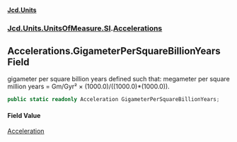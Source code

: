 #### [Jcd.Units](index.md 'index')
### [Jcd.Units.UnitsOfMeasure.SI](Jcd.Units.UnitsOfMeasure.SI.md 'Jcd.Units.UnitsOfMeasure.SI').[Accelerations](Accelerations.md 'Jcd.Units.UnitsOfMeasure.SI.Accelerations')

## Accelerations.GigameterPerSquareBillionYears Field

gigameter per square billion years defined such that: megameter per square million years = Gm/Gyr² × (1000.0)/((1000.0)*(1000.0)).

```csharp
public static readonly Acceleration GigameterPerSquareBillionYears;
```

#### Field Value
[Acceleration](Acceleration.md 'Jcd.Units.UnitTypes.Acceleration')